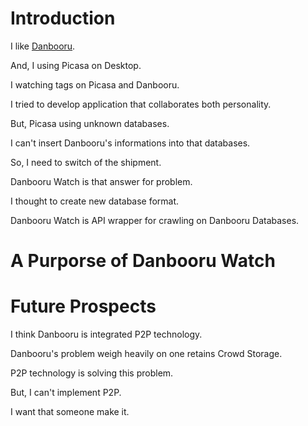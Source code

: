 # Introduction

I like [Danbooru](https://danbooru.donmai.us/).

And, I using Picasa on Desktop.

I watching tags on Picasa and Danbooru.

I tried to develop application that collaborates both personality.

But, Picasa using unknown databases.

I can't insert Danbooru's informations into that databases.

So, I need to switch of the shipment.

Danbooru Watch is that answer for problem.

I thought to create new database format.

Danbooru Watch is API wrapper for crawling on Danbooru Databases.


# A Purporse of Danbooru Watch



# Future Prospects

I think Danbooru is integrated P2P technology.

Danbooru's problem weigh heavily on one retains Crowd Storage.

P2P technology is solving this problem.

But, I can't implement P2P.

I want that someone make it.